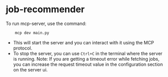 # job-recommender

To run mcp-server, use the command:
```bash
    mcp dev main.py
```
   - This will start the server and you can interact with it using the MCP protocol.
   - To stop the server, you can use `Ctrl+C` in the terminal where the server is running.
   Note: If you are getting a timeout error while fetching jobs, you can increase the request timeout value in the configuration section on the server ui.